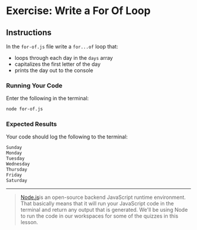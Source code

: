 # Exercise: Write a For Of Loop

## Instructions

In the `for-of.js` file write a `for...of` loop that:

-   loops through each day in the `days` array
-   capitalizes the first letter of the day
-   prints the day out to the console

### Running Your Code

Enter the following in the terminal:

```bash
node for-of.js
```

### Expected Results

Your code should log the following to the terminal:

```bash
Sunday
Monday
Tuesday
Wednesday
Thursday
Friday
Saturday
```

---

> [Node.js](https://nodejs.org/en/about/)is an open-source backend JavaScript runtime environment. That basically means that it will run your JavaScript code in the terminal and return any output that is generated. We'll be using Node to run the code in our workspaces for some of the quizzes in this lesson.
